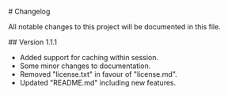 # Changelog

All notable changes to this project will be documented in this file.

## Version 1.1.1

* Added support for caching within session.
* Some minor changes to documentation.
* Removed "license.txt" in favour of "license.md".
* Updated "README.md" including new features.